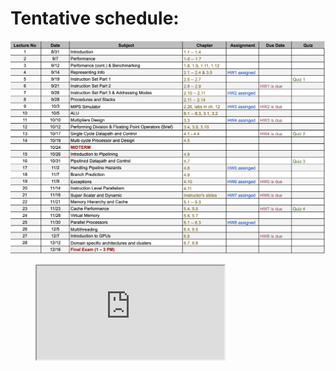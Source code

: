 
# Tentative schedule: 
![ ](https://raw.githubusercontent.com/simsekergun/otherstuff/main/CMSC411TentativeSchecule.png)

<figure>
<iframe src="https://docs.google.com/spreadsheets/d/e/2PACX-1vQbjeBFAZa6JYMEHXZJ3MnYOy42dIMT9AfQJlgAZQaXYNzJNYKU5IUuATj-LQ_JRljSXricjA60z2EI/pubhtml?widget=true&amp;headers=false"></iframe>
</figure>
